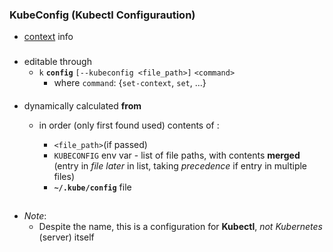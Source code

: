### KubeConfig (Kubectl Configuraution)


- [context](context.md) info

###
- editable through 
    - `k` **`config`** `[--kubeconfig <file_path>]` `<command>`
        - where `command`:  {`set-context`, `set`, ...} 

####
- dynamically calculated **from**     
    - in order (only first found used) contents of :

        - `<file_path>`(if passed)
        - `KUBECONFIG` env var - list of file paths, with contents **merged** 
        (entry in *file later* in list, taking *precedence* if entry in multiple files)
        - **`~/.kube/config`** file 
##
- _Note_:
    - Despite the name, this is a configuration  for **Kubectl**, _not_ _Kubernetes_ (server) itself 
